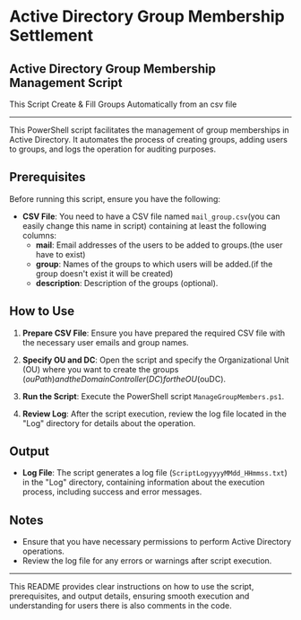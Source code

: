 # Active Directory Group Membership Settlement
## Active Directory Group Membership Management Script

This Script Create &amp; Fill Groups Automatically from an csv file 

---
This PowerShell script facilitates the management of group memberships in Active Directory. It automates the process of creating groups, adding users to groups, and logs the operation for auditing purposes.

## Prerequisites

Before running this script, ensure you have the following:

- **CSV File**: You need to have a CSV file named `mail_group.csv`(you can easily change this name in script) containing at least the following columns:
  - **mail**: Email addresses of the users to be added to groups.(the user have to exist)
  - **group**: Names of the groups to which users will be added.(if the group doesn't exist it will be created)
  - **description**: Description of the groups (optional).

## How to Use

1. **Prepare CSV File**: Ensure you have prepared the required CSV file with the necessary user emails and group names.

2. **Specify OU and DC**: Open the script and specify the Organizational Unit (OU) where you want to create the groups ($ouPath) and the Domain Controller (DC) for the OU ($ouDC).

3. **Run the Script**: Execute the PowerShell script `ManageGroupMembers.ps1`.

4. **Review Log**: After the script execution, review the log file located in the "Log" directory for details about the operation.

## Output

- **Log File**: The script generates a log file (`ScriptLogyyyyMMdd_HHmmss.txt`) in the "Log" directory, containing information about the execution process, including success and error messages.

## Notes

- Ensure that you have necessary permissions to perform Active Directory operations.
- Review the log file for any errors or warnings after script execution.

---

This README provides clear instructions on how to use the script, prerequisites, and output details, ensuring smooth execution and understanding for users there is also comments in the code.
